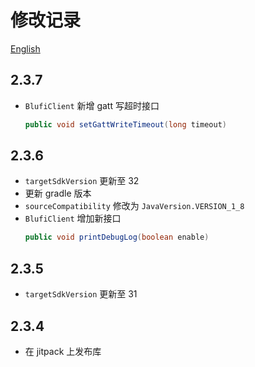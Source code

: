 # 修改记录
[English](changelog_en.md)

## 2.3.7
- `BlufiClient` 新增 gatt 写超时接口
  ```java
  public void setGattWriteTimeout(long timeout)
  ```

## 2.3.6
- `targetSdkVersion` 更新至 32
- 更新 gradle 版本
- `sourceCompatibility` 修改为 `JavaVersion.VERSION_1_8`
- `BlufiClient` 增加新接口
  ```java
  public void printDebugLog(boolean enable)
  ```

## 2.3.5
- `targetSdkVersion` 更新至 31

## 2.3.4
- 在 jitpack 上发布库
